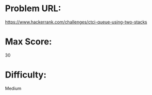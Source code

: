 # Problem URL:
https://www.hackerrank.com/challenges/ctci-queue-using-two-stacks

# Max Score:
30

# Difficulty:
Medium
